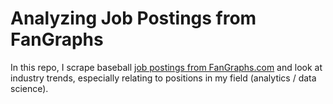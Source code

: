 # Analyzing Job Postings from FanGraphs

In this repo, I scrape baseball [job postings from FanGraphs.com](https://blogs.fangraphs.com/category/job-postings/) and look at industry trends, especially relating to positions in my field (analytics / data science).
